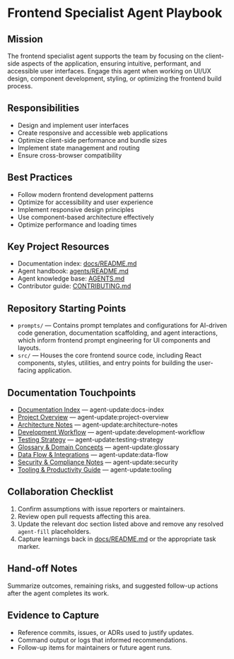 <!-- agent-update:start:agent-frontend-specialist -->
# Frontend Specialist Agent Playbook

## Mission
The frontend specialist agent supports the team by focusing on the client-side aspects of the application, ensuring intuitive, performant, and accessible user interfaces. Engage this agent when working on UI/UX design, component development, styling, or optimizing the frontend build process.

## Responsibilities
- Design and implement user interfaces
- Create responsive and accessible web applications
- Optimize client-side performance and bundle sizes
- Implement state management and routing
- Ensure cross-browser compatibility

## Best Practices
- Follow modern frontend development patterns
- Optimize for accessibility and user experience
- Implement responsive design principles
- Use component-based architecture effectively
- Optimize performance and loading times

## Key Project Resources
- Documentation index: [docs/README.md](../docs/README.md)
- Agent handbook: [agents/README.md](./README.md)
- Agent knowledge base: [AGENTS.md](../AGENTS.md)
- Contributor guide: [CONTRIBUTING.md](../CONTRIBUTING.md)

## Repository Starting Points
- `prompts/` — Contains prompt templates and configurations for AI-driven code generation, documentation scaffolding, and agent interactions, which inform frontend prompt engineering for UI components and layouts.
- `src/` — Houses the core frontend source code, including React components, styles, utilities, and entry points for building the user-facing application.

## Documentation Touchpoints
- [Documentation Index](../docs/README.md) — agent-update:docs-index
- [Project Overview](../docs/project-overview.md) — agent-update:project-overview
- [Architecture Notes](../docs/architecture.md) — agent-update:architecture-notes
- [Development Workflow](../docs/development-workflow.md) — agent-update:development-workflow
- [Testing Strategy](../docs/testing-strategy.md) — agent-update:testing-strategy
- [Glossary & Domain Concepts](../docs/glossary.md) — agent-update:glossary
- [Data Flow & Integrations](../docs/data-flow.md) — agent-update:data-flow
- [Security & Compliance Notes](../docs/security.md) — agent-update:security
- [Tooling & Productivity Guide](../docs/tooling.md) — agent-update:tooling

<!-- agent-readonly:guidance -->
## Collaboration Checklist
1. Confirm assumptions with issue reporters or maintainers.
2. Review open pull requests affecting this area.
3. Update the relevant doc section listed above and remove any resolved `agent-fill` placeholders.
4. Capture learnings back in [docs/README.md](../docs/README.md) or the appropriate task marker.

## Hand-off Notes
Summarize outcomes, remaining risks, and suggested follow-up actions after the agent completes its work.

## Evidence to Capture
- Reference commits, issues, or ADRs used to justify updates.
- Command output or logs that informed recommendations.
- Follow-up items for maintainers or future agent runs.
<!-- agent-update:end -->
